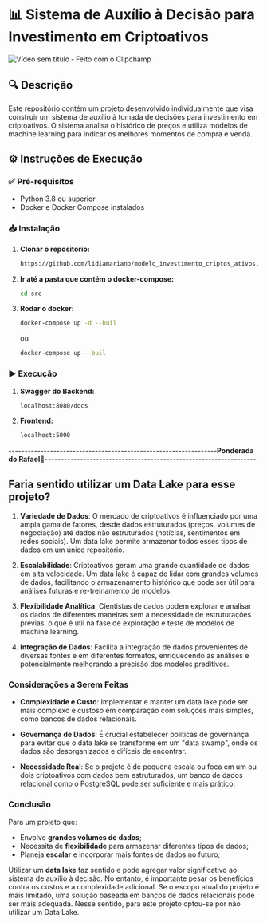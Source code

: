 # 📊 Sistema de Auxílio à Decisão para Investimento em Criptoativos

![Vídeo sem título ‐ Feito com o Clipchamp](https://github.com/user-attachments/assets/220c7f7a-ca72-42a5-8bba-91e0b7b5725d)

## 🔍 Descrição

Este repositório contém um projeto desenvolvido individualmente que visa construir um sistema de auxílio à tomada de decisões para investimento em criptoativos. O sistema analisa o histórico de preços e utiliza modelos de machine learning para indicar os melhores momentos de compra e venda. 

## ⚙️ Instruções de Execução

### ✅ Pré-requisitos

- Python 3.8 ou superior
- Docker e Docker Compose instalados

### 📥 Instalação

1. **Clonar o repositório:**

   ```bash
   https://github.com/lidiamariano/modelo_investimento_criptos_ativos.git
   ```

2. **Ir até a pasta que contém o docker-compose:**

   ```bash
   cd src
   ```

3. **Rodar o docker:**

   ```bash
   docker-compose up -d --buil 
   ```
   ou
   ```bash
   docker-compose up --buil 
   ```

### ▶️ Execução

1. **Swagger do Backend:**

   ```bash
   localhost:8080/docs
   ```


2. **Frontend:**

   ```bash
   localhost:5000
   ```
-----------------------------------------------------------------**Ponderada do Rafael🫨**------------------------------------------------------------------
## Faria sentido utilizar um Data Lake para esse projeto?

1. **Variedade de Dados**: O mercado de criptoativos é influenciado por uma ampla gama de fatores, desde dados estruturados (preços, volumes de negociação) até dados não estruturados (notícias, sentimentos em redes sociais). Um data lake permite armazenar todos esses tipos de dados em um único repositório.

2. **Escalabilidade**: Criptoativos geram uma grande quantidade de dados em alta velocidade. Um data lake é capaz de lidar com grandes volumes de dados, facilitando o armazenamento histórico que pode ser útil para análises futuras e re-treinamento de modelos.

3. **Flexibilidade Analítica**: Cientistas de dados podem explorar e analisar os dados de diferentes maneiras sem a necessidade de estruturações prévias, o que é útil na fase de exploração e teste de modelos de machine learning.

4. **Integração de Dados**: Facilita a integração de dados provenientes de diversas fontes e em diferentes formatos, enriquecendo as análises e potencialmente melhorando a precisão dos modelos preditivos.

### **Considerações a Serem Feitas**

- **Complexidade e Custo**: Implementar e manter um data lake pode ser mais complexo e custoso em comparação com soluções mais simples, como bancos de dados relacionais.

- **Governança de Dados**: É crucial estabelecer políticas de governança para evitar que o data lake se transforme em um "data swamp", onde os dados são desorganizados e difíceis de encontrar.

- **Necessidade Real**: Se o projeto é de pequena escala ou foca em um ou dois criptoativos com dados bem estruturados, um banco de dados relacional como o PostgreSQL pode ser suficiente e mais prático.

### **Conclusão**

Para um projeto que:

- Envolve **grandes volumes de dados**;
- Necessita de **flexibilidade** para armazenar diferentes tipos de dados;
- Planeja **escalar** e incorporar mais fontes de dados no futuro;

Utilizar um **data lake** faz sentido e pode agregar valor significativo ao sistema de auxílio à decisão. No entanto, é importante pesar os benefícios contra os custos e a complexidade adicional. Se o escopo atual do projeto é mais limitado, uma solução baseada em bancos de dados relacionais pode ser mais adequada. Nesse sentido, para este projeto optou-se por não utilizar um Data Lake.
